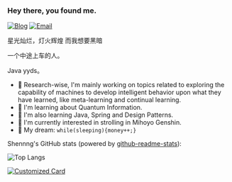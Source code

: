 ### Hey there, you found me.

[![Blog](https://img.shields.io/badge/Blog-F0773A?style=flat-square&logo=firefox-browser&logoColor=white)](https://f3kpwu.coding-pages.com/)
[![Email](https://img.shields.io/badge/-Email-E8453C?style=flat-square&logo=Gmail&logoColor=white)](mailto:960064995@qq.com)

星光灿烂，灯火辉煌
而我想要黑暗

一个中途上车的人。

Java yyds。


- 🔭 Research-wise, I'm mainly working on topics related to exploring the capability of machines to develop intelligent behavior upon what they have learned, like meta-learning and continual learning.
- 🚀 I'm learning about Quantum Information.
- 🧐 I'm also learning Java, Spring and Design Patterns.
- 👾 I'm currently interested in strolling in Mihoyo Genshin.
- 🌭 My dream: `while(sleeping){money++;}`

Shennng's GitHub stats (powered by [github-readme-stats](https://github.com/anuraghazra/github-readme-stats)):

<!--![Shennng's GitHub stats](https://github-readme-stats.vercel.app/api?username=Shennng&hide=contribs,issues)-->
![Top Langs](https://github-readme-stats.vercel.app/api/top-langs/?username=Shennng&layout=compact)

[![Customized Card](https://github-readme-stats.vercel.app/api/pin?username=Shennng&repo=Fruit-Sales-Platform)](https://github.com/Shennng/Fruit-Sales-Platform)


